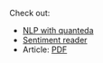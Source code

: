 
Check out:

- [NLP with quanteda](Sawyer_Prozess.md)
- [Sentiment reader](sentiment_prozess_tom.html) 
- Article: [PDF](Spiegel_Leichter_gendern.pdf)